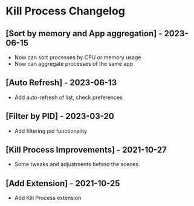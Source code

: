# Kill Process Changelog

## [Sort by memory and App aggregation] - 2023-06-15

- Now can sort processes by CPU or memory usage
- Now can aggregate processes of the same app
## [Auto Refresh] - 2023-06-13

- Add auto-refresh of list, check preferences

## [Filter by PID] - 2023-03-20

- Add filtering pid functionality

## [Kill Process Improvements] - 2021-10-27

- Some tweaks and adjustments behind the scenes.

## [Add Extension] - 2021-10-25

- Add Kill Process extension
